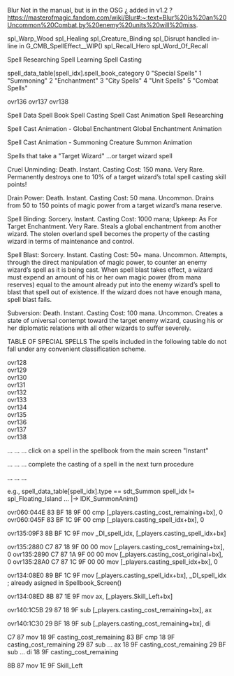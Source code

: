 



Blur
Not in the manual, but is in the OSG
¿ added in v1.2 ?
https://masterofmagic.fandom.com/wiki/Blur#:~:text=Blur%20is%20an%20Uncommon%20Combat,by%20enemy%20units%20will%20miss.






spl_Warp_Wood
spl_Healing
spl_Creature_Binding
spl_Disrupt
    handled in-line in G_CMB_SpellEffect__WIP()
spl_Recall_Hero
spl_Word_Of_Recall


Spell Researching
Spell Learning
Spell Casting



spell_data_table[spell_idx].spell_book_category
0   "Special Spells"
1   "Summoning"
2   "Enchantment"
3   "City Spells"
4   "Unit Spells"
5   "Combat Spells"



ovr136
ovr137
ovr138

Spell Data
Spell Book
Spell Casting
Spell Cast Animation
Spell Researching

Spell Cast Animation - Global Enchantment
Global Enchantment Animation

Spell Cast Animation - Summoning
Creature Summon Animation



Spells that take a "Target Wizard"
...or target wizard spell

Cruel Unminding:
Death. Instant. Casting Cost: 150 mana. Very Rare.
Permanently destroys one to 10% of a target wizard’s total spell casting skill points!

Drain Power:
Death. Instant. Casting Cost: 50 mana. Uncommon.
Drains from 50 to 150 points of magic power from a target
wizard’s mana reserve.

Spell Binding:
Sorcery. Instant. Casting Cost: 1000 mana;
Upkeep: As For Target Enchantment. Very Rare.
Steals a global enchantment from another wizard. The stolen
overland spell becomes the property of the casting wizard in terms
of maintenance and control.

Spell Blast:
Sorcery. Instant. Casting Cost: 50+ mana. Uncommon.
Attempts, through the direct manipulation of magic power, to
counter an enemy wizard’s spell as it is being cast. When spell blast
takes effect, a wizard must expend an amount of his or her own
magic power (from mana reserves) equal to the amount already put
into the enemy wizard’s spell to blast that spell out of existence. If
the wizard does not have enough mana, spell blast fails.

Subversion:
Death. Instant. Casting Cost: 100 mana. Uncommon.
Creates a state of universal contempt toward the target enemy
wizard, causing his or her diplomatic relations with all other wizards
to suffer severely.

TABLE OF SPECIAL SPELLS
The spells included in the following table do not fall under any convenient classification scheme.





ovr128  
ovr129  
ovr130  
ovr131  
ovr132  
ovr133  
ovr134  
ovr135  
ovr136  
ovr137  
ovr138  



...
...
...
click on a spell in the spellbook from the main screen
"Instant"

...
...
...
complete the casting of a spell in the next turn procedure

...
...
...





e.g.,
spell_data_table[spell_idx].type == sdt_Summon
spell_idx != spl_Floating_Island
... |-> IDK_SummonAnim()



ovr060:044E 83 BF 18 9F 00                                  cmp     [_players.casting_cost_remaining+bx], 0
ovr060:045F 83 BF 1C 9F 00                                  cmp     [_players.casting_spell_idx+bx], 0

ovr135:09F3 8B BF 1C 9F                                     mov     _DI_spell_idx, [_players.casting_spell_idx+bx]

ovr135:2880 C7 87 18 9F 00 00                               mov     [_players.casting_cost_remaining+bx], 0
ovr135:2890 C7 87 1A 9F 00 00                               mov     [_players.casting_cost_original+bx], 0
ovr135:28A0 C7 87 1C 9F 00 00                               mov     [_players.casting_spell_idx+bx], 0


ovr134:08E0 89 BF 1C 9F                                     mov     [_players.casting_spell_idx+bx], _DI_spell_idx ; already asigned in Spellbook_Screen()


ovr134:08ED 8B 87 1E 9F                                     mov     ax, [_players.Skill_Left+bx]

ovr140:1C5B 29 87 18 9F                                     sub     [_players.casting_cost_remaining+bx], ax

ovr140:1C30 29 BF 18 9F                                     sub     [_players.casting_cost_remaining+bx], di


C7 87   mov
18 9F   casting_cost_remaining
83 BF   cmp
18 9F   casting_cost_remaining
29 87   sub ... ax
18 9F   casting_cost_remaining
29 BF   sub ... di
18 9F   casting_cost_remaining

8B 87   mov
1E 9F   Skill_Left
